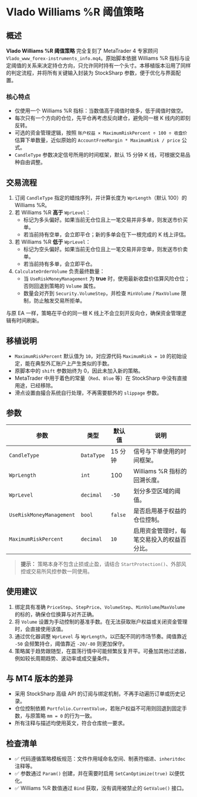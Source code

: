 # Vlado Williams %R 阈值策略

## 概述
**Vlado Williams %R 阈值策略** 完全复刻了 MetaTrader 4 专家顾问 `Vlado_www_forex-instruments_info.mq4`。原始脚本依据 Williams %R 指标与设定阈值的关系来决定持仓方向，只允许同时持有一个头寸。本移植版本沿用了同样的判定流程，并将所有关键输入封装为 StockSharp 参数，便于优化与界面配置。

### 核心特点
- 仅使用一个 Williams %R 指标：当数值高于阈值时做多，低于阈值时做空。
- 每次只有一个方向的仓位，先平仓再考虑反向建仓，避免同一根 K 线内的即刻反转。
- 可选的资金管理逻辑，按照 `账户权益 × MaximumRiskPercent ÷ 100 ÷ 收盘价` 估算下单数量，近似原始的 `AccountFreeMargin * MaximumRisk / price` 公式。
- `CandleType` 参数决定信号所用的时间框架，默认 15 分钟 K 线，可根据交易品种自由调整。

## 交易流程
1. 订阅 `CandleType` 指定的蜡烛序列，并计算长度为 `WprLength`（默认 100）的 Williams %R。
2. 若 Williams %R **高于** `WprLevel`：
   - 标记为多头偏好。如果当前无仓位且上一笔交易并非多单，则发送市价买单。
   - 若当前持有空单，会立即平仓；新的多单会在下一根完成的 K 线上评估。
3. 若 Williams %R **低于** `WprLevel`：
   - 标记为空头偏好。如果当前无仓位且上一笔交易并非空单，则发送市价卖单。
   - 若当前持有多单，会立即平仓。
4. `CalculateOrderVolume` 负责最终数量：
   - 当 `UseRiskMoneyManagement` 为 **true** 时，使用最新收盘价估算风险仓位；否则回退到策略的 `Volume` 属性。
   - 数量会对齐到 `Security.VolumeStep`，并检查 `MinVolume` / `MaxVolume` 限制，防止触发交易所拒单。

与原 EA 一样，策略在平仓的同一根 K 线上不会立刻开反向仓，确保资金管理逻辑有时间刷新。

## 移植说明
- `MaximumRiskPercent` 默认值为 `10`，对应源代码 `MaximumRisk = 10` 的初始设定，能在典型外汇账户上产生类似的手数。
- 原脚本中的 `shift` 参数始终为 0，因此未加入新的策略。
- MetaTrader 中用于着色的常量（`Red`、`Blue` 等）在 StockSharp 中没有直接用途，已经移除。
- 滑点设置由撮合系统自行处理，不再需要额外的 `slippage` 参数。

## 参数
| 参数 | 类型 | 默认值 | 说明 |
|------|------|--------|------|
| `CandleType` | `DataType` | 15 分钟 | 信号与下单使用的时间框架。 |
| `WprLength` | `int` | 100 | Williams %R 指标的回溯长度。 |
| `WprLevel` | `decimal` | `-50` | 划分多空区域的阈值。 |
| `UseRiskMoneyManagement` | `bool` | `false` | 是否启用基于权益的仓位控制。 |
| `MaximumRiskPercent` | `decimal` | `10` | 启用资金管理时，每笔交易投入的权益百分比。 |

> **提示：** 策略本身不包含止损或止盈，请结合 `StartProtection()`、外部风控或交易所风控参数一同使用。

## 使用建议
1. 绑定具有准确 `PriceStep`、`StepPrice`、`VolumeStep`、`MinVolume`/`MaxVolume` 的标的，确保仓位换算与对齐正确。
2. 将 `Volume` 设置为手动控制的基准手数。在无法获取账户权益或关闭资金管理时，会直接使用该值。
3. 通过优化器调整 `WprLevel` 与 `WprLength`，以匹配不同的市场节奏。阈值靠近 `-50` 会频繁持仓，阈值靠近 `-20/-80` 则更加保守。
4. 策略属于趋势跟随型，在震荡行情中可能频繁反复开平。可叠加其他过滤器，例如较长周期趋势、波动率或成交量条件。

## 与 MT4 版本的差异
- 采用 StockSharp 高级 API 的订阅与绑定机制，不再手动遍历订单或历史记录。
- 仓位控制依赖 `Portfolio.CurrentValue`，若账户权益不可用则回退到固定手数，与原策略 `mm = 0` 的行为一致。
- 所有注释与描述均使用英文，符合仓库统一要求。

## 检查清单
- ✅ 代码遵循策略模板规范：文件作用域命名空间、制表符缩进、`inheritdoc` 注释等。
- ✅ 参数通过 `Param()` 创建，并在需要时启用 `SetCanOptimize(true)` 以便优化。
- ✅ Williams %R 数值通过 `Bind` 获取，没有调用被禁止的 `GetValue()` 接口。
